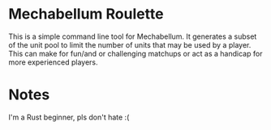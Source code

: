 # Mechabellum Roulette

This is a simple command line tool for Mechabellum. It generates a subset of the unit pool to limit the number of units that may be used by a player. This can make for fun/and or challenging matchups or act as a handicap for more experienced players.

# Notes

I'm a Rust beginner, pls don't hate :(

